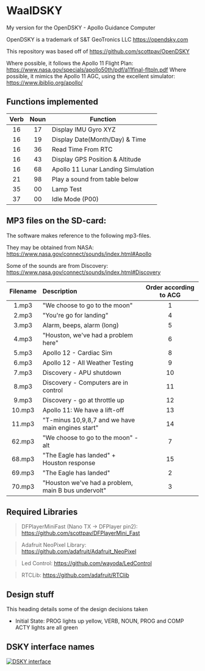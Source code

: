 # WaalDSKY
My version for the OpenDSKY - Apollo Guidance Computer

OpenDSKY is a trademark of S&T GeoTronics LLC  https://opendsky.com

This repository was based off of https://github.com/scottpav/OpenDSKY

Where possible, it follows the Apollo 11 Flight Plan: https://www.nasa.gov/specials/apollo50th/pdf/a11final-fltpln.pdf
Where possible, it mimics the Apollo 11 AGC, using the excellent simulator: https://www.ibiblio.org/apollo/

## Functions implemented

| Verb | Noun | Function |
|:-------------:|:-------------:| -----|
| 16 | 17 | Display IMU Gyro XYZ |
| 16 | 19 | Display Date(Month/Day) & Time |
| 16 | 36 | Read Time From RTC |
| 16 | 43 | Display GPS Position & Altitude |
| 16 | 68 | Apollo 11 Lunar Landing Simulation |
| 21 | 98 | Play a sound from table below | 
| 35 | 00 | Lamp Test |
| 37 | 00 | Idle Mode (P00) |

## MP3 files on the SD-card:
The software makes reference to the following mp3-files.

They may be obtained from NASA: https://www.nasa.gov/connect/sounds/index.html#Apollo

Some of the sounds are from Discovery: https://www.nasa.gov/connect/sounds/index.html#Discovery

| Filename | Description | Order according to ACG |
|:-------------:|:-------------|:-------------:| 
| 1.mp3 | "We choose to go to the moon" | 1 |
| 2.mp3 | "You're go for landing" | 4 | 
| 3.mp3 | Alarm, beeps, alarm (long) | 5 | 
| 4.mp3 | "Houston, we've had a problem here" | 6 | 
| 5.mp3 | Apollo 12 - Cardiac Sim | 8 | 
| 6.mp3 | Apollo 12 - All Weather Testing | 9 | 
| 7.mp3 | Discovery - APU shutdown | 10 |
| 8.mp3 | Discovery - Computers are in control | 11 | 
| 9.mp3 | Discovery - go at throttle up | 12 | 
| 10.mp3 | Apollo 11: We have a lift-off | 13 | 
| 11.mp3 | "T-minus 10,9,8,7 and we have main engines start" | 14 | 
| 62.mp3 | "We choose to go to the moon" - alt | 7 | 
| 68.mp3 | "The Eagle has landed" + Houston response | 15 | 
| 69.mp3 | "The Eagle has landed" | 2 |
| 70.mp3 | "Houston we've had a problem, main B bus undervolt" | 3 | 


## Required Libraries
> DFPlayerMiniFast (Nano TX -> DFPlayer pin2): https://github.com/scottpav/DFPlayerMini_Fast

> Adafruit NeoPixel Library: https://github.com/adafruit/Adafruit_NeoPixel

> Led Control: https://github.com/wayoda/LedControl

> RTCLib: https://github.com/adafruit/RTClib

## Design stuff

This heading details some of the design decisions taken

* Initial State: PROG lights up yellow, VERB, NOUN, PROG and COMP ACTY lights are all green

## DSKY interface names
[![DSKY interface](https://upload.wikimedia.org/wikipedia/commons/f/f1/Apollo_DSKY_interface.svg)](https://en.wikipedia.org/wiki/Apollo_Guidance_Computer#DSKY_interface)

